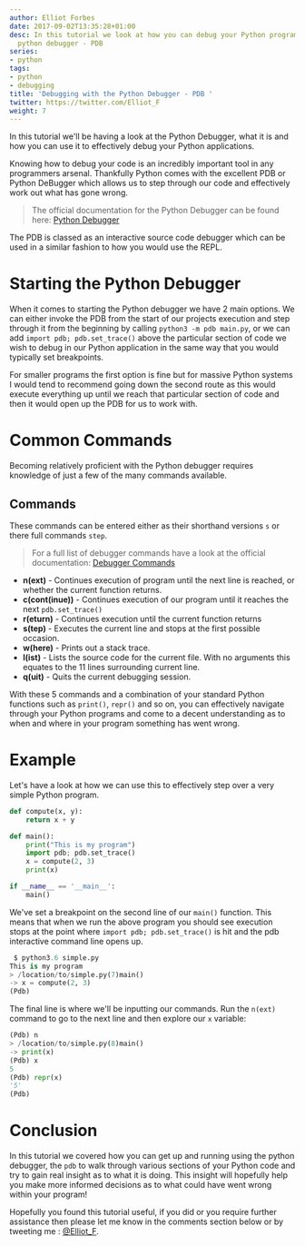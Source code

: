 ```yaml
---
author: Elliot Forbes
date: 2017-09-02T13:35:28+01:00
desc: In this tutorial we look at how you can debug your Python programs with the
  python debugger - PDB
series:
- python
tags:
- python
- debugging
title: 'Debugging with the Python Debugger - PDB '
twitter: https://twitter.com/Elliot_F
weight: 7
---
```


In this tutorial we'll be having a look at the Python Debugger, what it is and how you can use it to effectively debug your Python applications. 

Knowing how to debug your code is an incredibly important tool in any programmers arsenal. Thankfully Python comes with the excellent PDB or Python DeBugger which allows us to step through our code and effectively work out what has gone wrong. 

> The official documentation for the Python Debugger can be found here: [Python Debugger](https://docs.python.org/3.6/library/pdb.html)

The PDB is classed as an interactive source code debugger which can be used in a similar fashion to how you would use the REPL. 

# Starting the Python Debugger

When it comes to starting the Python debugger we have 2 main options. We can either invoke the PDB from the start of our projects execution and step through it from the beginning by calling `python3 -m pdb main.py`, or we can add `import pdb; pdb.set_trace()` above the particular section of code we wish to debug in our Python application in the same way that you would typically set breakpoints. 

For smaller programs the first option is fine but for massive Python systems I would tend to recommend going down the second route as this would execute everything up until we reach that particular section of code and then it would open up the PDB for us to work with.

# Common Commands

Becoming relatively proficient with the Python debugger requires knowledge of just a few of the many commands available. 

## Commands

These commands can be entered either as their shorthand versions `s` or there full commands `step`.

> For a full list of debugger commands have a look at the official documentation: [Debugger Commands](https://docs.python.org/3.6/library/pdb.html#debugger-commands)

* **n(ext)** - Continues execution of program until the next line is reached, or whether the current function returns. 
* **c(cont(inue))** - Continues execution of our program until it reaches the next `pdb.set_trace()`
* **r(eturn)** - Continues execution until the current function returns
* **s(tep)** - Executes the current line and stops at the first possible occasion.
* **w(here)** - Prints out a stack trace.
* **l(ist)** - Lists the source code for the current file. With no arguments this equates to the 11 lines surrounding current line. 
* **q(uit)** - Quits the current debugging session.

With these 5 commands and a combination of your standard Python functions such as `print()`, `repr()` and so on, you can effectively navigate through your Python programs and come to a decent understanding as to when and where in your program something has went wrong. 

# Example

Let's have a look at how we can use this to effectively step over a very simple Python program.

```python
def compute(x, y):
    return x + y

def main():
    print("This is my program")
    import pdb; pdb.set_trace()
    x = compute(2, 3)
    print(x)

if __name__ == '__main__':
    main()
```

We've set a breakpoint on the second line of our `main()` function. This means that when we run the above program you should see execution stops at the point where `import pdb; pdb.set_trace()` is hit and the pdb interactive command line opens up. 

```py
 $ python3.6 simple.py
This is my program
> /location/to/simple.py(7)main()
-> x = compute(2, 3)
(Pdb) 
```

The final line is where we'll be inputting our commands. Run the `n(ext)` command to go to the next line and then explore our `x` variable:

```py
(Pdb) n
> /location/to/simple.py(8)main()
-> print(x)
(Pdb) x
5
(Pdb) repr(x)
'5'
(Pdb)
```

# Conclusion

In this tutorial we covered how you can get up and running using the python debugger, the `pdb` to walk through various sections of your Python code and try to gain real insight as to what it is doing. This insight will hopefully help you make more informed decisions as to what could have went wrong within your program!

Hopefully you found this tutorial useful, if you did or you require further assistance then please let me know in the comments section below or by tweeting me : [@Elliot_F](https://twitter.com/elliot_f).